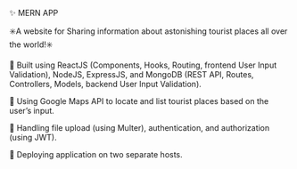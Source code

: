 <p>✨ MERN APP </p>
<p>✳️A website for Sharing information about astonishing tourist places all over the world!✳️</p>

<p>📍 Built using ReactJS (Components, Hooks, Routing, frontend User Input Validation), NodeJS, ExpressJS, and MongoDB (REST API, Routes, Controllers,
     Models, backend User Input Validation).</P>
<p>📍 Using Google Maps API to locate and list tourist places based on the user’s input.</P>
<p>📍 Handling file upload (using Multer), authentication, and authorization (using JWT).</p>
<p>📍 Deploying application on two separate hosts.</p>

